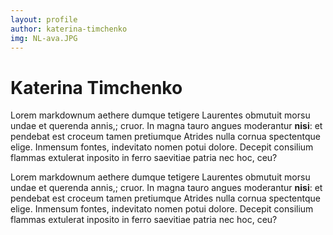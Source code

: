 ```yaml
---
layout: profile
author: katerina-timchenko
img: NL-ava.JPG
---
```

# Katerina Timchenko

Lorem markdownum aethere dumque tetigere Laurentes obmutuit morsu undae et
querenda annis,; cruor. In magna tauro angues moderantur **nisi**: et pendebat
est croceum tamen pretiumque Atrides nulla cornua spectentque elige. Inmensum
fontes, indevitato nomen potui dolore. Decepit consilium flammas extulerat
inposito in ferro saevitiae patria nec hoc, ceu?


Lorem markdownum aethere dumque tetigere Laurentes obmutuit morsu undae et
querenda annis,; cruor. In magna tauro angues moderantur **nisi**: et pendebat
est croceum tamen pretiumque Atrides nulla cornua spectentque elige. Inmensum
fontes, indevitato nomen potui dolore. Decepit consilium flammas extulerat
inposito in ferro saevitiae patria nec hoc, ceu?

